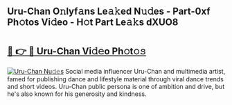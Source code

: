 ## Uru-Chan O𝚗lyf𝚊ns Le𝚊𝚔ed N𝚞𝚍es - Part-0xf Ph𝚘tos Vi𝚍eo - H𝚘t Part Le𝚊𝚔s dXUO8

# <h2><a href="http://hf29yu5.feru.top/?c=Uru-Chan">🔗 👉 🔴 Uru-Chan Vi𝚍𝚎o Ph𝚘t𝚘𝚜</a></h2>

[![Uru-Chan Nu𝚍𝚎s](https://i.imgur.com/0TWrTi3.gif)](http://hf29yu5.feru.top/?c=Uru-Chan)
Social media influencer Uru-Chan and multimedia artist, famed for publishing dance and lifestyle material through viral dance trends and short videos. Uru-Chan public persona is one of ambition and drive, but he's also known for his generosity and kindness. 
